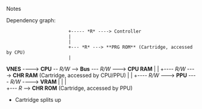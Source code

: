 Notes

Dependency graph:



                           +----- *R* ----> Controller
                           |
                           |
                           +--- *R* ---> **PRG ROM** (Cartridge, accessed by CPU)
                           |
**VNES** ----> **CPU** -- *R/W* --> **Bus** --- *R/W* ---> **CPU RAM**
                           |
                           |
                           +---- *R/W* ----> **CHR RAM** (Cartridge, accessed by CPU/PPU)
                           |
                           |
                           +---- *R/W* ---> **PPU** ---- *R/W* ----> **VRAM**
                           |
                           |
                           |        
                           +--- *R* --> **CHR ROM** (Cartridge, accessed by PPU)


* Cartridge splits up 
